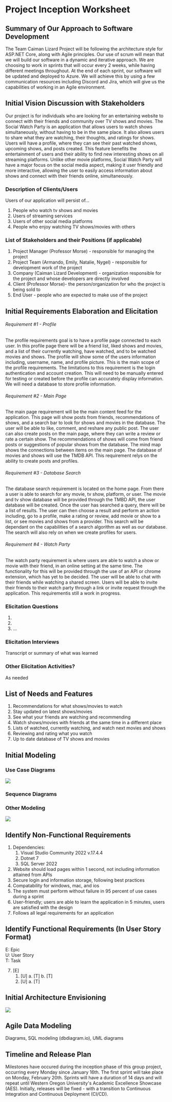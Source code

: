 Project Inception Worksheet
=====================================

## Summary of Our Approach to Software Development
The Team Caiman Lizard Project will be following the architecture style for ASP.NET Core, along with Agile principles. Our use of scrum will mean that we will build our software in a dynamic and iterative approach. We are choosing to work in sprints that will occur every 2 weeks, while having different meetings throughout. At the end of each sprint, our software will be updated and deployed to Azure. We will achieve this by using a few communication resources including Discord and Jira, which will give us the capabilities of working in an Agile environment.

## Initial Vision Discussion with Stakeholders
Our project is for individuals who are looking for an entertaining website to connect with their friends and community over TV shows and movies. The Social Watch Party is an application that allows users to watch shows simultaneously, without having to be in the same place. It also allows users to share what they are watching, their thoughts, and ratings for shows. Users will have a profile, where they can see their past watched shows, upcoming shows, and posts created. This feature benefits the entertainment of users and their ability to find new interesting shows on all streaming platforms. Unlike other movie platforms, Social Watch Party will have a major focus on the social media aspect, making it user friendly and more interactive, allowing the user to easily access information about shows and connect with their friends online, simultaneously. 

### Description of Clients/Users
Users of our application will persist of... 
1. People who watch tv shows and movies
2. Users of streaming services
3. Users of other social media platforms
4. People who enjoy watching TV shows/movies with others

### List of Stakeholders and their Positions (if applicable)
1. Project Manager (Professor Morse) - responsible for managing the project
2. Project Team (Armando, Emily, Natalie, Nygel) - responsible for development work of the project
3. Company (Caiman Lizard Development) - organization responsible for the project and whose developers are directly involved
4. Client (Professor Morse)- the person/organization for who the project is being sold to
5. End User - people who are expected to make use of the project

## Initial Requirements Elaboration and Elicitation
###### Requirement #1 - Profile
The profile requirements goal is to have a profile page connected to each user. In this profile page there will be a friend list, liked shows and movies, and a list of their currently watching, have watched, and to be watched movies and shows. The profile will show some of the users information including, username, name, and profile picture. This is the main scope of the profile requirements. The limitations to this requirement is the login authentication and account creation. This will need to be manually entered for testing or created before the profile can accurately display information. We will need a database to store profile information. 

###### Requirement #2 - Main Page
The main page requirement will be the main content feed for the application. This page will show posts from friends, recommendations of shows, and a search bar to look for shows and movies in the database. The user will be able to like, comment, and reshare any public post. The user can also create posts on the main page, where they can write a review or rate a certain show. The recommendations of shows will come from friend posts or suggestions of popular shows from the database. The mind map shows the connections between items on the main page. The database of movies and shows will use the TMDB API. This requirement relys on the ability to create posts and profiles. 

###### Requirement #3 - Database Search
The database search requirement is located on the home page. From there a user is able to search for any movie, tv show, platform, or user. The movie and tv show database will be provided through the TMBD API, the user database will be created. Once the user has searched a query, there will be a list of results. The user can then choose a result and perform an action including, go to a profile, make a rating or review, add movie or show to a list, or see movies and shows from a provider. This search will be dependant on the capabilities of a search algorithm as well as our database. The search will also rely on when we create profiles for users.

###### Requirement #4 - Watch Party
The watch party requirement is where users are able to watch a show or movie with their friend, in an online setting at the same time. The functionality for this will be provided through the use of an API or chrome extension, which has yet to be decided. The user will be able to chat with their friends while watching a shared screen. Users will be able to invite their friends to their watch party through a link or invite request through the application. This requirementis still a work in progress.

### Elicitation Questions
1. 
2. 
3. ...

### Elicitation Interviews
Transcript or summary of what was learned

### Other Elicitation Activities?
As needed

## List of Needs and Features
1. Recommendations for what shows/movies to watch
2. Stay updated on latest shows/movies
3. See what your friends are watching and recommending
4. Watch shows/movies with friends at the same time in a different place
5. Lists of watched, currently watching, and watch next movies and shows
 6. Reviewing and rating what you watch
 7. Up to date database of TV shows and movies


## Initial Modeling

### Use Case Diagrams
<img src="WatchPartyUseCase.png">

### Sequence Diagrams

### Other Modeling
<img src="Wireframes.jpg">

## Identify Non-Functional Requirements
1. Dependencies:
    1. Visual Studio Community 2022 v.17.4.4
    2. Dotnet 7
    3. SQL Server 2022
2. Website should load pages within 1 second, not including information attained from APIs
3. Secure login and information storage, following best practices
4. Compatability for windows, mac, and ios
5. The system must perform without failure in 95 percent of use cases during a sprint
6. User-friendly; users are able to learn the application in 5 minutes, users are satisfied with the design
7. Follows all legal requirements for an application

## Identify Functional Requirements (In User Story Format)

E: Epic  
U: User Story  
T: Task  

7. [E] 
    1. [U]
        a. [T]
        b. [T]
    2. [U]
        a. [T]

## Initial Architecture Envisioning
<img src="ArchitectureDiagram.png">

## Agile Data Modeling
Diagrams, SQL modeling (dbdiagram.io), UML diagrams

## Timeline and Release Plan
Milestones have occured during the inception phase of this group project, occurring every Monday since January 16th. The
first sprint will take place on Monday, February 20th. Sprints will have a duration of 14 days and will repeat until Western
Oregon University's Academic Excellence Showcase (AES). Initially, releases will be fixed - with a transition to Continuous
Integration and Continuous Deployment (CI/CD).